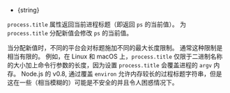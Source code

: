 <!-- YAML
added: v0.1.104
-->

* {string}

`process.title` 属性返回当前进程标题（即返回 `ps` 的当前值）。 
为 `process.title` 分配新值会修改 `ps` 的当前值。

当分配新值时，不同的平台会对标题施加不同的最大长度限制。 
通常这种限制是相当有限的。 
例如，在 Linux 和 macOS 上，`process.title` 仅限于二进制名称的大小加上命令行参数的长度，因为设置 `process.title` 会覆盖进程的 `argv` 内存。
Node.js 的 v0.8, 通过覆盖 `environ` 允许内存较长的过程标题字符串，但是这在一些（相当模糊的）可能是不安全的并且令人困惑情况下。
